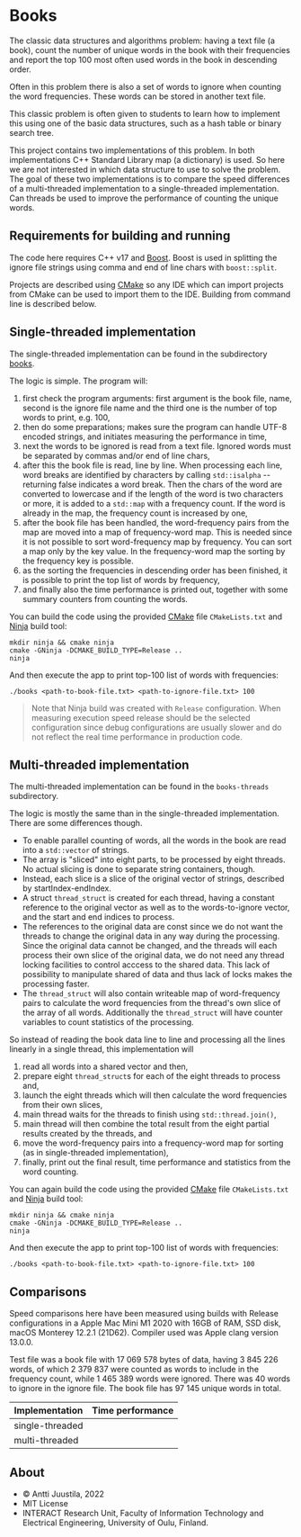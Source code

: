 # Books

The classic data structures and algorithms problem: having a text file (a book), count the number of unique words in the book with their frequencies and report the top 100 most often used words in the book in descending order.

Often in this problem there is also a set of words to ignore when counting the word frequencies. These words can be stored in another text file.

This classic problem is often given to students to learn how to implement this using one of the basic data structures, such as a hash table or binary search tree.

This project contains two implementations of this problem. In both implementations C++ Standard Library map (a dictionary) is used. So here we are not interested in which data structure to use to solve the problem. The goal of these two implementations is to compare the speed differences of a multi-threaded implementation to a single-threaded implementation. Can threads be used to improve the performance of counting the unique words.

## Requirements for building and running

The code here requires C++ v17 and [Boost](https://www.boost.org). Boost is used in splitting the ignore file strings using comma and end of line chars with `boost::split`.
 
 Projects are described using [CMake](https://cmake.org) so any IDE which can import projects from CMake can be used to import them to the IDE. Building from command line is described below.
 

## Single-threaded implementation

The single-threaded implementation can be found in the subdirectory [books](books).

The logic is simple. The program will:

1. first check the program arguments: first argument is the book file, name, second is the ignore file name and the third one is the number of top words to print, e.g. 100,
1. then do some preparations; makes sure the program can handle UTF-8 encoded strings, and initiates measuring the performance in time,
1. next the words to be ignored is read from a text file. Ignored words must be separated by commas and/or end of line chars,
1. after this the book file is read, line by line. When processing each line, word breaks are identified by characters by calling `std::isalpha` -- returning false indicates a word break. Then the chars of the word are converted to lowercase and if the length of the word is two characters or more, it is added to a `std::map` with a frequency count. If the word is already in the map, the frequency count is increased by one,
1. after the book file has been handled, the word-frequency pairs from the map are moved into a map of frequency-word map. This is needed since it is not possible to sort word-frequency map by frequency. You can sort a map only by the key value. In the frequency-word map the sorting by the frequency key is possible.
1. as the sorting the frequencies in descending order has been finished, it is possible to print the top list of words by frequency,
1. and finally also the time performance is printed out, together with some summary counters from counting the words.

You can build the code using the provided [CMake](https://cmake.org) file `CMakeLists.txt` and [Ninja](https://ninja-build.org) build tool:

```console
mkdir ninja && cmake ninja
cmake -GNinja -DCMAKE_BUILD_TYPE=Release ..
ninja
```

And then execute the app to print top-100 list of words with frequencies:

```console
./books <path-to-book-file.txt> <path-to-ignore-file.txt> 100
```

> Note that Ninja build was created with `Release` configuration. When measuring execution speed release should be the selected configuration since debug configurations are usually slower and do not reflect the real time performance in production code.


## Multi-threaded implementation

The multi-threaded implementation can be found in the `books-threads` subdirectory.

The logic is mostly the same than in the single-threaded implementation. There are some differences though.

* To enable parallel counting of words, all the words in the book are read into a `std::vector` of strings.
* The array is "sliced" into eight parts, to be processed by eight threads. No actual slicing is done to separate string containers, though.
* Instead, each slice is a slice of the original vector of strings, described by startIndex-endIndex.
* A struct `thread_struct` is created for each thread, having a constant reference to the original vector as well as to the words-to-ignore vector, and the start and end indices to process. 
* The references to the original data are const since we do not want the threads to change the original data in any way during the processing. Since the original data cannot be changed, and the threads will each process their own slice of the original data, we do not need any thread locking facilities to control acccess to the shared data. This lack of possibility to manipulate shared of data and thus lack of locks makes the processing faster.
* The `thread_struct` will also contain writeable map of word-frequency pairs to calculate the word frequencies from the thread's own slice of the array of all words. Additionally the `thread_struct` will have counter variables to count statistics of the processing.

So instead of reading the book data line to line and processing all the lines linearly in a single thread, this implementation will 

1. read all words into a shared vector and then,
1. prepare eight `thread_struct`s for each of the eight threads to process and,
1. launch the eight threads which will then calculate the word frequencies from their own slices,
1. main thread waits for the threads to finish using `std::thread.join()`,  
1. main thread will then combine the total result from the eight partial results created by the threads, and
1. move the word-frequency pairs into a frequency-word map for sorting (as in single-threaded implementation),
1. finally, print out the final result, time performance and statistics from the word counting.

You can again build the code using the provided [CMake](https://cmake.org) file `CMakeLists.txt` and [Ninja](https://ninja-build.org) build tool:

```console
mkdir ninja && cmake ninja
cmake -GNinja -DCMAKE_BUILD_TYPE=Release ..
ninja
```

And then execute the app to print top-100 list of words with frequencies:

```console
./books <path-to-book-file.txt> <path-to-ignore-file.txt> 100
```

## Comparisons

Speed comparisons here have been measured using builds with Release configurations in a Apple Mac Mini M1 2020 with 16GB of RAM, SSD disk, macOS Monterey 12.2.1 (21D62). Compiler used was Apple clang version 13.0.0.

Test file was a book file with 17 069 578 bytes of data, having 3 845 226 words, of which 2 379 837 were counted as words to include in the frequency count, while 1 465 389 words were ignored. There was 40 words to ignore in the ignore file. The book file has 97 145 unique words in total.

| Implementation  | Time performance |
|-----------------|------------------|
| single-threaded |                  |
| multi-threaded  |                  |



## About

* &copy; Antti Juustila, 2022
* MIT License
* INTERACT Research Unit, Faculty of Information Technology and Electrical Engineering, University of Oulu, Finland.
 
